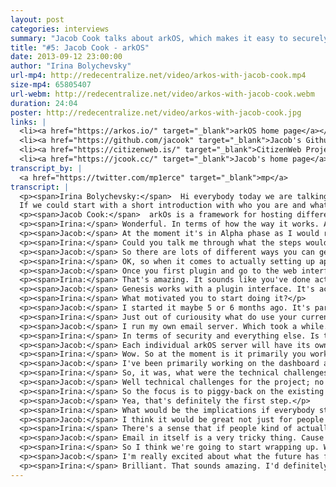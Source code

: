 ```yaml
---
layout: post
categories: interviews
summary: "Jacob Cook talks about arkOS, which makes it easy to securely self-host your websites, email and files. What would the world be like if we all hosted our own services?"
title: "#5: Jacob Cook - arkOS"
date: 2013-09-12 23:00:00
author: "Irina Bolychevsky"
url-mp4: http://redecentralize.net/video/arkos-with-jacob-cook.mp4
size-mp4: 65805407
url-webm: http://redecentralize.net/video/arkos-with-jacob-cook.webm
duration: 24:04
poster: http://redecentralize.net/video/arkos-with-jacob-cook.jpg
links: |
  <li><a href="https://arkos.io/" target="_blank">arkOS home page</a></li>
  <li><a href="https://github.com/jacook" target="_blank">Jacob's Github</a></li>
  <li><a href="https://citizenweb.is/" target="_blank">CitizenWeb Project</a></li>
  <li><a href="https://jcook.cc/" target="_blank">Jacob's home page</a></li>
transcript_by: |
  <a href="https://twitter.com/mp1erce" target="_blank">mp</a>
transcript: |
  <p><span>Irina Bolychevsky:</span>  Hi everybody today we are talking to Jacob Cook the founder and creator of arkOS, a simple, easy to use server for self-hosting your email and websites.
  If we could start with a short introduction with who you are and what arkOS is.</p>
  <p><span>Jacob Cook:</span>  arkOs is a framework for hosting different services that you would want to host whether that be a website, a blog , your email, your calendar, your contacts, anything that is traditionally hosted on the internet by a platform service, even up to social networks. All of these can be done at home with your own server. This is usually not done by people because it's very complicated. It takes a lot of time and money and effort to learn how to do all this. Well what arkOS is designed to do is to allow you to do this easily with a very intuitive and easy to use visual interface to manage all the different moving parts. And in most cases it manages all those parts by itself without you having to do anything. And it allows you to do all this on very nonexpensive cheap and lightweight hardware. So right now it works on the Raspberry Pi, for example, which is a $35 microcomputer about the size of a credit card. You can run arkOS on that. Eventually it will be put out on other platforms as well.  Personally I'm a software developer and University student based out of Montreal. And there are other people contributing to the project around the world.</p>
  <p><span>Irina:</span> Wonderful. In terms of how the way it works. At the moment, what stage of maturity is it at? Are you actively developing it? If I went and bought a Raspberry Pi tomorrow, what would I actually do to start hosting something? Can I host my email at the moment, for example?</p>
  <p><span>Jacob:</span> At the moment it's in Alpha phase as I would refer to it. You can't do a whole lot with it. But the major part of it, which is the framework, that actually allows you to install these different different plugins, manage them, and have them interact with each other, and then display the interface. That's what's in development at the moment. Presently you can install Wordpress, which is a blogging platform, or Owncloud, which allows you to host files and calendars and contacts. You can use both of those through what I call the webApps interface, through arkOS right now. In the future there will be support for hosting your own email, other platforms, other than owncloud, for hosting calendars and contacts. So at the moment it's pretty rudimentary. It's definitely in a bug testing phase. But as time goes on I'm hoping to have more and more features. Email support should be done within one to two months. There should be a stable version for people to actually be able to do more than one thing by the end of the year, for sure.</p>
  <p><span>Irina:</span> Could you talk me through what the steps would be, when it's finished, for an everyday user, like myself. What would I need to do? Will you be selling raspberry Pi's with everything installed and set-up? If not, what are the steps for me to set it up, install apps, and actually get it working?</p>
  <p><span>Jacob:</span> So there are lots of different ways you can get started with it now, or that you will be able to get started with it in the future. Presently, the most popular way seems to be to buy a Raspberry Pi from your local distributor. Get an SD card. Plug it in to the SD card port on whichever computer your using at home. And then you download the installer from the website. And the installer will actually write to the SD card all the data that needs to go on it. Once you're done with that, you plug the SD card, into the Raspberry Pi. Plug the Raspberry Pi into the router at home. And then on your laptop, or whatever computer you use day to day. You just open your browser, punch in a web addres, then you can see everything from there.  So that's the quickest way to get started with it right now. In the future I'd like to be able to offer people pre packaged kits that come with the Raspberry Pi, the SD card is already written. Basically the only thing you need to do is plug it into your router and then into the wall and you're good to go. That's something that might be coming in the future. Relatively inexpensive as well.  But the installer is the big thing I've been working on recently. That is really helpful. It allows you to, like I said, install straight to the SD card without having to muss around with the terminal, or figure out how to use DD or any other Linux utilities. It just allows you to plug and go.
  <p><span>Irina:</span> OK, so when it comes to actually setting up apps or installing everything, is there a visual interface that you bring you bring up from your computer? How does it currently work or how will it work?</p>
  <p><span>Jacob:</span> Once you first plugin and go to the web interface, which is assembled by the browser, you go through a quick wizard, you know to give it a name, to set your timezone, and stuff like that. Then it lands you at the main interface. Which has tabs for all the applications you have, all the applications that are available. And when you goto the applications tab you can see a list. You see, Wordpress, owncloud, fileshares, etc. etc. You click the installation button and it will automatically download any dependecies that software requires in order to run on the Raspberry Pi. And it will also download the plugin which displays the visual interface through Genesis, which is what you use to see anything. So it's basically one-click install for any of the plugins you'd ever want to use with it. And configuration is kept very minimal because of that.</p>
  <p><span>Irina:</span> That's amazing. It sounds like you've done actually a lot of thinking in terms of how to make it straightforward. So that's good to hear. Will other people be able to write applications for your operating system? Is that possible now?</p>
  <p><span>Jacob:</span> Genesis works with a plugin interface. It's actually, the framework itself, is forked from a prior project called Agenti. Which is a server manager kind of like web-min, if anyone is familiar with that. But what this platform allows you to do is write plugins in Python. You know you can write a plugin in less than 100-200 lines of Python. So it's pretty powerful and it doesn't take a lot of time to do this. But these plugins provide the visual interface and management for the configuration files for whatever program you want to make work with arkOS and Genesis.  So, that's something that people who are interested in can do right now or anytime in the future. You develop the plugin, then they send it to me via pull request and I can make it available in the applications menu that everyone sees. Just like that.</p>
  <p><span>Irina:</span> What motivated you to start doing it?</p>
  <p><span>Jacob:</span> I started it maybe 5 or 6 months ago. It's part of an existing project I have at the moment called the Citizen Web project. Which is basically just an initiative with me as the manager and a few other people who are contributing. To put a focus back on creating tools that allow people to use the internet in a decentralized manner. Not having to rely on the large platform services like Google or social networks like Facebook in order to interact with each other in meaningful ways. It's only half the battle to produce tools that do these things. A huge and very important piece is making sure that people are able to use these things that are not system administrators in Linux that have been spending ten years in the field. It really needs to be made usable on an interface and educational perspective for anyone that wants to use it. That's something arkOS is really designed to tackle.  It was mostly prompted by my own experiences in trying to setup my own server. I have a server at home, it doesn't use arkOS at the moment, but it took me many many months in order to get it to host all the different things that I need to. I don't mean to brag, but I have probably more knowledge about Linux system administration than most individuals do that would want to use something like this. So just seeing how long that took and how much research on my part it took really prompted me to want to make that experience better for other people.</p>
  <p><span>Irina:</span> Just out of curiousity what do use your current server setup for? What took the longest to setup?</p>
  <p><span>Jacob:</span> I run my own email server. Which took a while. It's mostly just learning how to set things up properly so the emails you send will get recognized by larger servers like gMail, hotmail, etc. They all have very specific rules to prevent spamming. Which is great but it takes a while to set something up properly and to make it secure, which is very important. I also use it for XMPP chat. I have my own identity hosted there. I have an owncloud instance setup. I have my web-something ? from it. I have a Firefox sync server for my browser. So all of these things should be able to be hosted in arkOS ideally by the end of the year. I don't see any reason why that shouldn't be possible.
  <p><span>Irina:</span> In terms of security and everything else. Is there anything special that needs to happen for that?</p>
  <p><span>Jacob:</span> Each individual arkOS server will have its own firewall. Its something I'm actually working on presently for the next version. The firewall will allow you to say, "OK, for this specific application, say my Wordpress blog, I want this only to be accesible in my local network." So no one outside of my house or wi-fi access point will be able to have access to this website and to read it. And this will be as easy as clicking a button and showing a pop-up and clicking "only in my local network." So this is an interface I'm actively developing. There's also something called failToBan? which is basically a system that detects intrusion attempts, logs them, and performs action based on them. For example if it detects someone that's trying to SSH into your system with multiple failed password attempts it can automatically block that person's IP address for a certain length of time. This is something else that is going to be integrated into arkOS, also on a per service basis. So you say "OK well too many people are trying to hack into my Wordpress installation I want those IP addresses to be blocked for a certain amount of time." That's also something that will be very easy to do and very easy to setup with arkOS. Like I said those are all coming in the next version which should be ready by the end of the month.</p>
  <p><span>Irina:</span> Wow. So at the moment is it primarily you working on it? What were the main technical challenges that you've faced?</p>
  <p><span>Jacob:</span> I've been primarily working on the dashboard and management system called Genesis. There's another system, which I might mention a little bit later, called Deleuge. Which is something a friend of mine Steve and a couple other people are working on. In essence its a way to implement dynamic DNS and port proxying. So for people who have ISPs that don't let them host on certain ports. It might allow you to circumvent(?) certain ports. Obviously I would never suggest that you breach any contracts, of course. But it allows you to host things from residential networks if you don't say have a domain name of your own or you don't know how to do these things. It allows you to escape all that bother. So that's something that, myself, and a few other people are heading up as well. Its also part of the arkOS projects. I'm sorry I forgot the second part of your question.</p>
  <p><span>Irina:</span> So, it was, what were the technical challenges or what is different about arkOS compared to Freedom Box or other projects?</p>
  <p><span>Jacob:</span> Well technical challenges for the project; no one has ever done something like this before. There are a lot of projects that are similar that allow you to visually manage your server. Like the ones I mentioned earlier, web-min, agente, and so on. But these don't necessarily make it easier for you to do so. And what I mean by that is, it gives you the visual interface, but it doesn't put things in terms that regular people will understand. You still have to basically execute the same commands, it just shows you the pictures of those commands rather than having you have to type them out. So that's a big technical challenge because as you and a lot of people probably know, Linux is based in the terminal. Everything you do is in the terminal and all of the visual interfaces that you interact with basically manage applications that run in the background that are configure by the terminal and by text files. So its a big hurdle to get everything to play nice with each other and then to have that visual interface to tie everything together. And to get it all to work seamlessly. So that's the biggest deal.  You mentioned, Freedom Box, which is another similar project to arkOS. One of the differences between the two projects, as it stands now, is that with arkOS I'm really trying to focus on just self-hosting at the moment. Being able to easily install and manage this content by one's self. And that's the first goal. We won't go on to anything else until we get that goal complete and working well.  Freedom Box itself is a great project, it's basically designed to do a lot of the things that arkOS does, but it also puts a focus on inter-networking between devices and creating, as I understand it, a meshed topology between the different devices rather than totally relying on the internet that we use everyday. That's something that arkOS might consider doing in the future but like I said, we want to do one thing well first before we even consider moving on or creating new tools for anything.</p>
  <p><span>Irina:</span> So the focus is to piggy-back on the existing infrastructure, but move people towards self-hosting content instead of providing a different way to connect and network between computers?</p>
  <p><span>Jacob:</span> Yea, that's definitely the first step.</p>
  <p><span>Irina:</span> What would be the implications if everybody starting using it, say the majority of Canada in the next few months decided, "you know what, we've had enough of gmail, dropbox, or email clients." And installed arkOS and set it up. What do you think that would mean? What would that change? Is that something that is a motivating factor?</p>
  <p><span>Jacob:</span> I think it would be great not just for people who enjoy their own privacy and enjoy being able to know their data is truly secure. But I think it would be also be great for people who still want to use those platform services for certain things. The only way to really put pressure on these large companies that are totally driven by ad revenue is to, start to, you know, attack them on their ad revenue, so to speak. Not to use hostile language or anything. But that's the only way to really put pressure on them in an effective way. You can have initiatives that are run online to demand certain companies change practices or pay more attention to privacy or things like that. But the most effective way is certainly going to be providing a viable alternative for people to be able to use and to create some real competition. Rather than competition just based on which server do you go with, a or b. Instead of the entire topology that you might be able to have otherwise. So I think that would be the biggest consequence if everyone, or half the country started using it. I would also have a lot less free time on my hands so I'm not sure if I should be encouraging that or not yet.</p>
  <p><span>Irina:</span> There's a sense that if people kind of actually owned their own data these companies would have to make money from other means opposed to just selling us stuff due to algorithms of when you're most likely to buy a new Porsche or whatever it is. So at the moment however, if I was self-hosting my own email, whenever I'd email anybody else, or gmail for example, there still be copies everywhere else. Are you thinking about including encryption that gets around the fact there is no way to control the end-to-end system?</p>
  <p><span>Jacob:</span> Email in itself is a very tricky thing. Cause not only do you have obviously something being sent out by one server, its being recorded by the next and you have no control over the remote end. That's something a lot of decentralized protocol developers and software developers have been wrestling with for a long time. How to solve that problem. Not being to control the other end of your communication. To a certain extent that's never going to be able to be solved with email as we know it today. That being said there are tools in development right now that should be able to improve the likelihood of something being able to be end to end encrypted in an easy way. One thing that comes off the top of my head is MailPile which is a tool developed by some Icelandic developers who are seeking to create not only an indexing system to make email more legible on your home machine but also improve the ways in which it can be automatically end to end encrypted between different users of MailPile or other things. Tools like that I would love to be able to integrate into arkOS. Provided that there's a tool to encrypt something you want to host. You can be well assured that arkOS will definitely seek to implement that as well.</p>
  <p><span>Irina:</span> So I think we're going to start wrapping up. What does the future hold? What are your plans for taking this forward? Is this something you'd love to do full-time or turn into a business? How can other people contribute and get involved?</p>
  <p><span>Jacob:</span> I'm really excited about what the future has for arkOS. The past few weeks have been really amazing the show of support that people have given and said "this is definitely something I want to use and that we need to see more of." So that's been really heartening to keep me working on the project. Always looking for more people to contribute whether you have coding knowledge or not. If you know Python, if you know GoLang, if you don't know any languages at all but are good with foreign languages, for translations further down the road, or public relations, or anything like that. Don't hesitate to contact me cause those are definitely things that we need. And things that I'm trying to focus on as well.  As far as the business is concerned and doing it full-time. Everything that we have right now is open source and always will be. So there's not going to be a business model based on arkOS per se. For the intermediary dynamic DNS server, Deleuge, there will be overhead for that and we might have to charge depending on usage here and there. Not going to be expensive for sure. And like I said, offering pre-packaged Raspberry Pi's would be something that we'd also be interested in doing.  It's more of an open-source community project than a business and I intend to keep it that way as much as possible. We may be interested in doing a Kickstarter in the near future to support the project and to put a lot additional ideas that I haven't mentioned yet into production and also offer those things to individuals. I have a lot of exciting things in store for that. And that should be ready in the next month or two. So stay tuned for that.</p>
  <p><span>Irina:</span> Brilliant. That sounds amazing. I'd definitely vote on the Kickstarter. I think I would be happy to support. And the pre-packaged deal. That wraps it up for today. So Jacob, thank you so much for taking the time to do this. arkos.io is the domain. Fantastic, Thank you very much.</p>
---
```

